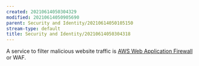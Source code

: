 ```yaml
---
created: 20210614050304329
modified: 20210614050905690
parent: Security and Identity/20210614050105150
stream-type: default
title: Security and Identity/20210614050304318
---
```

A service to filter malicious website traffic is <a href="#AWS%20Web%20Application%20Firewall" class="tc-tiddlylink tc-tiddlylink-missing">AWS Web Application Firewall</a> or WAF.
